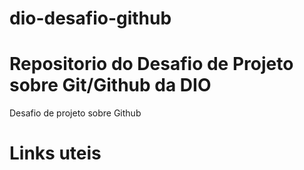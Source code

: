 # dio-desafio-github
# Repositorio do Desafio de Projeto sobre Git/Github da DIO
Desafio de projeto sobre Github

# Links uteis
